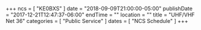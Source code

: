 +++
ncs = [ "KE0BXS" ]
date = "2018-09-09T21:00:00-05:00"
publishDate = "2017-12-21T12:47:37-06:00"
endTime = ""
location = ""
title = "UHF/VHF Net 36"
categories = [ "Public Service" ]
dates = [ "NCS Schedule" ]
+++
